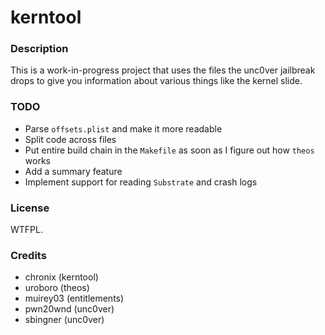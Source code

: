 # kerntool
### Description
This is a work-in-progress project that uses the files the unc0ver jailbreak drops to give you information about various things like the kernel slide.

### TODO
 - Parse ```offsets.plist``` and make it more readable
 - Split code across files
 - Put entire build chain in the ```Makefile``` as soon as I figure out how ```theos``` works
 - Add a summary feature
 - Implement support for reading ```Substrate``` and crash logs

### License
WTFPL.

### Credits
 - chronix (kerntool)
 - uroboro (theos)
 - muirey03 (entitlements)
 - pwn20wnd (unc0ver)
 - sbingner (unc0ver)
